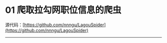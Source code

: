 # 01 爬取拉勾网职位信息的爬虫

源代码：[https://github.com/nnngu/LagouSpider](https://github.com/nnngu/LagouSpider)

---

